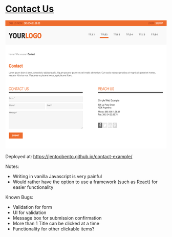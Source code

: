# [Contact Us](https://jentoobento.github.io/contact-example/ "Click here to go to the deployed page")

<img src="https://github.com/jentoobento/contact-example/blob/master/homePage.png" width=650 height=400 />

Deployed at: <https://jentoobento.github.io/contact-example/>

Notes:

- Writing in vanilla Javascript is very painful
- Would rather have the option to use a framework (such as React) for easier functionality

Known Bugs:

- Validation for form
- UI for validation
- Message box for submission confirmation
- More than 1 Title can be clicked at a time
- Functionality for other clickable items?
